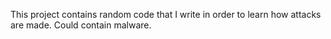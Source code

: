 This project contains random code that I write in order to learn how attacks are made. Could contain malware.
